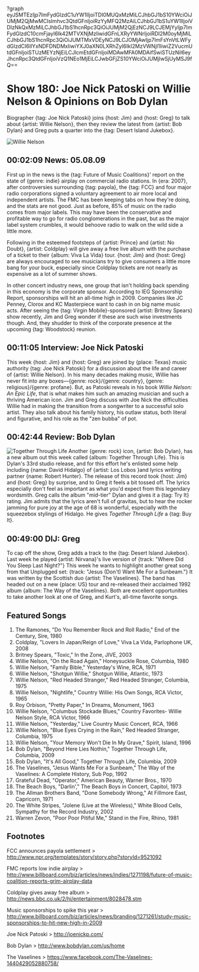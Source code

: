 ?graph eyJSMTEzIjp7ImFydGlzdC1uYW1lIjoiTDI0MUQxMzMiLCJhbGJ1bS10YWciOiJUMjM2QjMwMCIsImhvc3QtdGFnIjoiRzYyMFQ2MzAiLCJhbGJ1bS1uYW1lIjoiVDIzNkQxMzMiLCJhbGJ1bS1hcnRpc3QiOiJUMjM2QjEzNCJ9LCJEMjYyIjp7ImFydGlzdC10cmFjayI6Ik42MTVXNjMzIiwidGFnLXRyYWNrIjoiRDI2M0oyMjMiLCJhbGJ1bS1hcnRpc3QiOiJUMTMxVDEyNCJ9LCJOMjAwIjp7ImFsYnVtLWFydGlzdCI6IlYxNDFDNDMxIiwiYXJ0aXN0LXRhZyI6IkI2MzVWNjI1IiwiZ2VucmUtdGFnIjoiSTUzMEYzNjEiLCJlcmEtdGFnIjoiMDAwMFA0MDAifSwiSTUzNiI6eyJhcnRpc3QtdGFnIjoiVzQ1NEo1MjEiLCJwbGFjZS10YWciOiJUMjIwSjUyMSJ9fQ==

# Show 180: Joe Nick Patoski on Willie Nelson & Opinions on Bob Dylan

Biographer {tag: Joe Nick Patoski} joins {host: Jim} and {host: Greg} to talk about {artist: Willie Nelson}, then they review the latest from {artist: Bob Dylan} and Greg puts a quarter into the {tag: Desert Island Jukebox}.

![Willie Nelson](http://static.soundopinions.org/images/2009/willie.jpg)

## 00:02:09 News: 05.08.09
First up in the news is the {tag: Future of Music Coalitions}' report on the state of {genre: indie} airplay on commercial radio stations. In {era: 2007}, after controversies surrounding {tag: payola}, the {tag: FCC} and four major radio corporations signed a voluntary agreement to air more local and independent artists. The FMC has been keeping tabs on how they're doing, and the stats are not good. Just as before, 85% of music on the radio comes from major labels. This may have been the conservative and profitable way to go for radio conglomerations in the past, but as the major label system crumbles, it would behoove radio to walk on the wild side a little more.

Following in the esteemed footsteps of {artist: Prince} and {artist: No Doubt}, {artist: Coldplay} will give away a free live album with the purchase of a ticket to their {album: Viva La Vida} tour. {host: Jim} and {host: Greg} are always encouraged to see musicians try to give consumers a little more bang for your buck, especially since Coldplay tickets are not nearly as expensive as a lot of summer shows.

In other concert industry news, one group that isn't holding back spending in this economy is the corporate sponsor. According to IEG Sponsorship Report, sponsorships will hit an all-time high in 2009. Companies like JC Penney, Clorox and KC Masterpiece want to cash in on big name music acts. After seeing the {tag: Virgin Mobile}-sponsored {artist: Britney Spears} show recently, Jim and Greg wonder if these are such wise investments though. And, they shudder to think of the corporate presence at the upcoming {tag: Woodstock} reunion.

## 00:11:05 Interview: Joe Nick Patoski
This week {host: Jim} and {host: Greg} are joined by {place: Texas} music authority {tag: Joe Nick Patoski} for a discussion about the life and career of {artist: Willie Nelson}. In his many decades making music, Willie has never fit into any boxes—{genre: rock}/{genre: country}, {genre: religious}/{genre: profane}. But, as Patoski reveals in his book *Willie Nelson: An Epic Life*, that is what makes him such an amazing musician and such a thriving American icon. Jim and Greg discuss with Joe Nick the difficulties Willie had in making the transition from a songwriter to a successful solo artist. They also talk about his family history, his outlaw status, both literal and figurative, and his role as the "zen bubba" of pot.

## 00:42:44 Review: Bob Dylan
![Together Through Life](http://is2.mzstatic.com/image/thumb/Features/v4/c0/6a/76/c06a76b7-d848-0c98-b108-0c2196a9123d/dj.uvbkirse.jpg/600x600bb-85.jpg "462006/310561795")
Another {genre: rock} icon, {artist: Bob Dylan}, has a new album out this week called {album: Together Through Life}. This is Dylan's 33rd studio release, and for this effort he's enlisted some help including {name: David Hidalgo} of {artist: Los Lobos }and lyrics writing partner {name: Robert Hunter}. The release of this record took {host: Jim} and {host: Greg} by surprise, and to Greg it feels a bit tossed off. The lyrics especially don't feel as important as what you'd expect from this legendary wordsmith. Greg calls the album "mid-tier" Dylan and gives it a {tag: Try It} rating. Jim admits that the lyrics aren't full of gravitas, but to hear the rocker jamming for pure joy at the age of 68 is wonderful, especially with the squeezebox stylings of Hidalgo. He gives *Together Through Life* a {tag: Buy It}.

## 00:49:00 DIJ: Greg

To cap off the show, Greg adds a track to the {tag: Desert Island Jukebox}. Last week he played {artist: Nirvana}'s live version of {track: "Where Did You Sleep Last Night?"} This week he wants to highlight another great song from that Unplugged set: {track: "Jesus (Don't) Want Me For a Sunbeam."} It was written by the Scottish duo {artist: The Vaselines}. The band has headed out on a new {place: US} tour and re-released their acclaimed 1992 album {album: The Way of the Vaselines}. Both are excellent opportunities to take another look at one of Greg, and Kurt's, all-time favorite songs.

## Featured Songs

1. The Ramones, "Do You Remember Rock and Roll Radio," End of the Century, Sire, 1980
1. Coldplay, "Lovers In Japan/Reign of Love," Viva La Vida, Parlophone UK, 2008
1. Britney Spears, "Toxic," In the Zone, JIVE, 2003
1. Willie Nelson, "On the Road Again," Honeysuckle Rose, Columbia, 1980
1. Willie Nelson, "Family Bible," Yesterday's Wine, RCA, 1971
1. Willie Nelson, "Shotgun Willie," Shotgun Willie, Atlantic, 1973
1. Willie Nelson, "Red Headed Stranger," Red Headed Stranger, Columbia, 1975
1. Willie Nelson, "Nightlife," Country Willie: His Own Songs, RCA Victor, 1965
1. Roy Orbison, "Pretty Paper," In Dreams, Monument, 1963
1. Willie Nelson, "Columbus Stockade Blues," Country Favorites- Willie Nelson Style, RCA Victor, 1966
1. Willie Nelson, "Yesterday," Live Country Music Concert, RCA, 1966
1. Willie Nelson, "Blue Eyes Crying in the Rain," Red Headed Stranger, Columbia, 1975
1. Willie Nelson, "Your Memory Won't Die In My Grave," Spirit, Island, 1996
1. Bob Dylan, "Beyond Here Lies Nothin," Together Through Life, Columbia, 2009
1. Bob Dylan, "It's All Good," Together Through Life, Columbia, 2009
1. The Vaselines, "Jesus Wants Me For a Sunbeam," The Way of the Vaselines: A Complete History, Sub Pop, 1992
1. Grateful Dead, "Operator," American Beauty, Warner Bros., 1970
1. The Beach Boys, "Darlin'," The Beach Boys in Concert, Capitol, 1973
1. The Allman Brothers Band, "Done Somebody Wrong," At Fillmore East, Capricorn, 1971
1. The White Stripes, "Jolene (Live at the Wireless)," White Blood Cells, Sympathy for the Record Industry, 2002
1. Warren Zevon, "Poor Poor Pitiful Me," Stand in the Fire, Rhino, 1981

## Footnotes 
FCC announces payola settlement > http://www.npr.org/templates/story/story.php?storyId=9521092

FMC reports low indie airplay > http://www.billboard.com/biz/articles/news/indies/1271198/future-of-music-coalition-reports-grim-airplay-data

Coldplay gives away free album > http://news.bbc.co.uk/2/hi/entertainment/8028478.stm

Music sponsorships to spike this year > http://www.billboard.com/biz/articles/news/branding/1271261/study-music-sponsorships-to-hit-new-high-in-2009

Joe Nick Patoski > http://joenickp.com/

Bob Dylan > http://www.bobdylan.com/us/home

The Vaselines > https://www.facebook.com/The-Vaselines-1440429052880758/